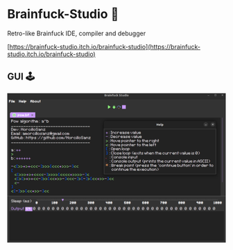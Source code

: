 # Brainfuck-Studio 🧠
Retro-like Brainfuck IDE, compiler and debugger

[https://brainfuck-studio.itch.io/brainfuck-studio](https://brainfuck-studio.itch.io/brainfuck-studio)

## GUI 🕹️
![alt text](https://github.com/MorcilloSanz/Brainfuck-IDE/blob/main/img/ide.png)
